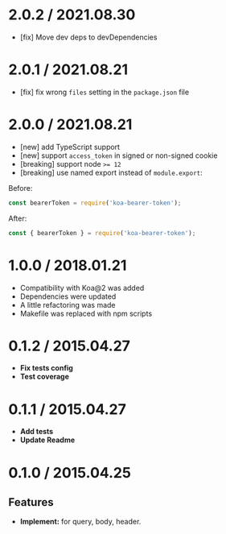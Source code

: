 
# 2.0.2 / 2021.08.30

- [fix] Move dev deps to devDependencies

# 2.0.1 / 2021.08.21

- [fix] fix wrong `files` setting in the `package.json` file

# 2.0.0 / 2021.08.21

- [new] add TypeScript support
- [new] support `access_token` in signed or non-signed cookie
- [breaking] support node `>= 12`
- [breaking] use named export instead of `module.export`:

Before:

```js
const bearerToken = require('koa-bearer-token');
```

After:

```js
const { bearerToken } = require('koa-bearer-token');
```

# 1.0.0 / 2018.01.21

- Compatibility with Koa@2 was added
- Dependencies were updated
- A little refactoring was made
- Makefile was replaced with npm scripts

# 0.1.2 / 2015.04.27

- **Fix tests config**
- **Test coverage**

# 0.1.1 / 2015.04.27

- **Add tests**
- **Update Readme**

# 0.1.0 / 2015.04.25

## Features

- **Implement:** for query, body, header.